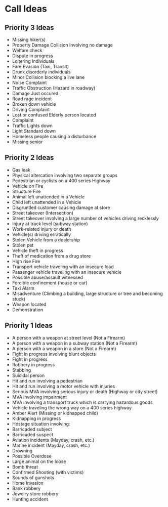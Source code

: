 # Call Ideas


## Priority 3 Ideas
- Missing hiker(s)
- Property Damage Collision Involving no damage
- Welfare check
- Dispute in progress
- Loitering Individuals
- Fare Evasion (Taxi, Transit)
- Drunk disorderly individuals
- Minor Collision blocking a live lane
- Noise Complaint
- Traffic Obstruction (Hazard in roadway)
- Damage Just occured
- Road rage incident
- Broken down vehicle
- Driving Complaint
- Lost or confused Elderly person located
- Complaint
- Traffic Lights down
- Light Standard down
- Homeless people causing a disturbance
- Missing senior


## Priority 2 Ideas
- Gas leak
- Physical altercation involving two separate groups
- Pedestrian or cyclists on a 400 series Highway
- Vehicle on Fire
- Structure Fire
- Animal left unattended in a Vehicle
- Child left unattended in a Vehicle
- Disgruntled customer causing damage at store
- Street takeover (Intersection)
- Street takeover involving a large number of vehicles driving recklessly
- Injury at track level (subway station)
- Work-related injury or death
- Vehicle(s) driving erratically
- Stolen Vehicle from a dealership
- Stolen pet
- Vehicle theft in progress
- Theft of medication from a drug store
- High rise Fire
- Transport vehicle traveling with an insecure load
- Passenger vehicle traveling with an insecure vehicle
- Possible abuse/assault witnessed
- Forcible confinement (house or car)
- Taxi Alarm
- Misadventure (Climbing a building, large structure or tree and becoming stuck)
- Weapon located
- Demonstration 


## Priority 1 Ideas
- A person with a weapon at street level (Not a Firearm) 
- A person with a weapon in a subway station (Not a Firearm) 
- A person with a weapon in a store (Not a Firearm)
- Fight in progress involving blunt objects
- Fight in progress
- Robbery in progress
- Stabbing
- Suicidal person
- Hit and run involving a pedestrian
- Hit and run involving a motor vehicle with injuries
- Serious MVA involving serious injury or death (Highway or city street)
- MVA involving impairment 
- MVA involving a transport truck which is carrying hazardous goods
- Vehicle traveling the wrong way on a 400 series highway
- Amber Alert (Missing or kidnapped child)
- Kidnapping in progress
- Hostage situation involving:
- Barricaded subject
- Barricaded suspect
- Aviation incidents (Mayday, crash, etc.)
- Marine incident (Mayday, crash, etc.)
- Drowning
- Possible Overdose 
- Large animal on the loose
- Bomb threat
- Confirmed Shooting (with victims)
- Sounds of gunshots
- Home Invasion
- Bank robbery
- Jewelry store robbery
- Hunting accident